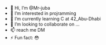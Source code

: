 - 👋 Hi, I’m @Mr-juba
- 👀 I’m interested in projramming
- 🌱 I’m currently learning C at 42_Abu-Dhabi
- 💞️ I’m looking to collaborate on ...
- 📫 reach me DM
- ⚡ Fun fact: 😳
